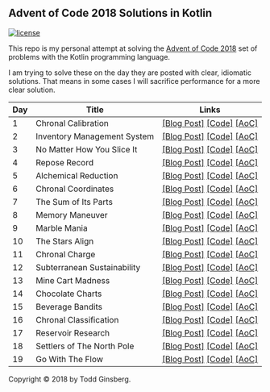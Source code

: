 ## Advent of Code 2018 Solutions in Kotlin

[![license](https://img.shields.io/github/license/mashape/apistatus.svg)]()

This repo is my personal attempt at solving the [Advent of Code 2018](http://adventofcode.com/2018) set of problems with the Kotlin programming language.

I am trying to solve these on the day they are posted with clear, idiomatic solutions. That means in some cases I will sacrifice performance for a more clear solution.

|   Day   | Title                                         |  Links                                       |
| --------|-----------------------------------------------|--------------------------------------------- |
|    1    | Chronal Calibration                           | [\[Blog Post\]](https://todd.ginsberg.com/post/advent-of-code/2018/day1/) [\[Code\]](https://github.com/tginsberg/advent-2018-kotlin/blob/master/src/main/kotlin/com/ginsberg/advent2018/Day01.kt) [\[AoC\]](http://adventofcode.com/2018/day/1) |
|    2    | Inventory Management System                   | [\[Blog Post\]](https://todd.ginsberg.com/post/advent-of-code/2018/day2/) [\[Code\]](https://github.com/tginsberg/advent-2018-kotlin/blob/master/src/main/kotlin/com/ginsberg/advent2018/Day02.kt) [\[AoC\]](http://adventofcode.com/2018/day/2) |
|    3    | No Matter How You Slice It                    | [\[Blog Post\]](https://todd.ginsberg.com/post/advent-of-code/2018/day3/) [\[Code\]](https://github.com/tginsberg/advent-2018-kotlin/blob/master/src/main/kotlin/com/ginsberg/advent2018/Day03.kt) [\[AoC\]](http://adventofcode.com/2018/day/3) |
|    4    | Repose Record                                 | [\[Blog Post\]](https://todd.ginsberg.com/post/advent-of-code/2018/day4/) [\[Code\]](https://github.com/tginsberg/advent-2018-kotlin/blob/master/src/main/kotlin/com/ginsberg/advent2018/Day04.kt) [\[AoC\]](http://adventofcode.com/2018/day/4) |
|    5    | Alchemical Reduction                          | [\[Blog Post\]](https://todd.ginsberg.com/post/advent-of-code/2018/day5/) [\[Code\]](https://github.com/tginsberg/advent-2018-kotlin/blob/master/src/main/kotlin/com/ginsberg/advent2018/Day05.kt) [\[AoC\]](http://adventofcode.com/2018/day/5) |
|    6    | Chronal Coordinates                           | [\[Blog Post\]](https://todd.ginsberg.com/post/advent-of-code/2018/day6/) [\[Code\]](https://github.com/tginsberg/advent-2018-kotlin/blob/master/src/main/kotlin/com/ginsberg/advent2018/Day06.kt) [\[AoC\]](http://adventofcode.com/2018/day/6) |
|    7    | The Sum of Its Parts                          | [\[Blog Post\]](https://todd.ginsberg.com/post/advent-of-code/2018/day7/) [\[Code\]](https://github.com/tginsberg/advent-2018-kotlin/blob/master/src/main/kotlin/com/ginsberg/advent2018/Day07.kt) [\[AoC\]](http://adventofcode.com/2018/day/7) |
|    8    | Memory Maneuver                               | [\[Blog Post\]](https://todd.ginsberg.com/post/advent-of-code/2018/day8/) [\[Code\]](https://github.com/tginsberg/advent-2018-kotlin/blob/master/src/main/kotlin/com/ginsberg/advent2018/Day08.kt) [\[AoC\]](http://adventofcode.com/2018/day/8) |
|    9    | Marble Mania                                  | [\[Blog Post\]](https://todd.ginsberg.com/post/advent-of-code/2018/day9/) [\[Code\]](https://github.com/tginsberg/advent-2018-kotlin/blob/master/src/main/kotlin/com/ginsberg/advent2018/Day09.kt) [\[AoC\]](http://adventofcode.com/2018/day/9) |
|   10    | The Stars Align                               | [\[Blog Post\]](https://todd.ginsberg.com/post/advent-of-code/2018/day10/) [\[Code\]](https://github.com/tginsberg/advent-2018-kotlin/blob/master/src/main/kotlin/com/ginsberg/advent2018/Day10.kt) [\[AoC\]](http://adventofcode.com/2018/day/10) |
|   11    | Chronal Charge                                | [\[Blog Post\]](https://todd.ginsberg.com/post/advent-of-code/2018/day11/) [\[Code\]](https://github.com/tginsberg/advent-2018-kotlin/blob/master/src/main/kotlin/com/ginsberg/advent2018/Day11.kt) [\[AoC\]](http://adventofcode.com/2018/day/11) |
|   12    | Subterranean Sustainability                   | [\[Blog Post\]](https://todd.ginsberg.com/post/advent-of-code/2018/day12/) [\[Code\]](https://github.com/tginsberg/advent-2018-kotlin/blob/master/src/main/kotlin/com/ginsberg/advent2018/Day12.kt) [\[AoC\]](http://adventofcode.com/2018/day/12) |
|   13    | Mine Cart Madness                             | [\[Blog Post\]](https://todd.ginsberg.com/post/advent-of-code/2018/day13/) [\[Code\]](https://github.com/tginsberg/advent-2018-kotlin/blob/master/src/main/kotlin/com/ginsberg/advent2018/Day13.kt) [\[AoC\]](http://adventofcode.com/2018/day/13) |
|   14    | Chocolate Charts                              | [\[Blog Post\]](https://todd.ginsberg.com/post/advent-of-code/2018/day14/) [\[Code\]](https://github.com/tginsberg/advent-2018-kotlin/blob/master/src/main/kotlin/com/ginsberg/advent2018/Day14.kt) [\[AoC\]](http://adventofcode.com/2018/day/14) |
|   15    | Beverage Bandits                              | [\[Blog Post\]](https://todd.ginsberg.com/post/advent-of-code/2018/day15/) [\[Code\]](https://github.com/tginsberg/advent-2018-kotlin/blob/master/src/main/kotlin/com/ginsberg/advent2018/Day15.kt) [\[AoC\]](http://adventofcode.com/2018/day/15) |
|   16    | Chronal Classification                        | [\[Blog Post\]](https://todd.ginsberg.com/post/advent-of-code/2018/day16/) [\[Code\]](https://github.com/tginsberg/advent-2018-kotlin/blob/master/src/main/kotlin/com/ginsberg/advent2018/Day16.kt) [\[AoC\]](http://adventofcode.com/2018/day/16) |
|   17    | Reservoir Research                            | [\[Blog Post\]](https://todd.ginsberg.com/post/advent-of-code/2018/day17/) [\[Code\]](https://github.com/tginsberg/advent-2018-kotlin/blob/master/src/main/kotlin/com/ginsberg/advent2018/Day17.kt) [\[AoC\]](http://adventofcode.com/2018/day/17) |
|   18    | Settlers of The North Pole                    | [\[Blog Post\]](https://todd.ginsberg.com/post/advent-of-code/2018/day18/) [\[Code\]](https://github.com/tginsberg/advent-2018-kotlin/blob/master/src/main/kotlin/com/ginsberg/advent2018/Day18.kt) [\[AoC\]](http://adventofcode.com/2018/day/18) |
|   19    | Go With The Flow                              | [\[Blog Post\]](https://todd.ginsberg.com/post/advent-of-code/2018/day19/) [\[Code\]](https://github.com/tginsberg/advent-2018-kotlin/blob/master/src/main/kotlin/com/ginsberg/advent2018/Day19.kt) [\[AoC\]](http://adventofcode.com/2018/day/19) |


Copyright &copy; 2018 by Todd Ginsberg.
